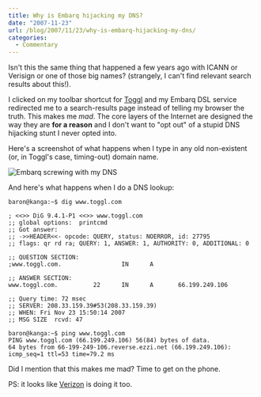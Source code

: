 ```yaml
---
title: Why is Embarq hijacking my DNS?
date: "2007-11-23"
url: /blog/2007/11/23/why-is-embarq-hijacking-my-dns/
categories:
  - Commentary
---
```

Isn't this the same thing that happened a few years ago with ICANN or Verisign or one of those big names?  (strangely, I can't find relevant search results about this!).

I clicked on my toolbar shortcut for [Toggl](http://www.toggl.com/) and my Embarq DSL service redirected me to a search-results page instead of telling my browser the truth.  This makes me *mad*.  The core layers of the Internet are designed the way they are **for a reason** and I don't want to "opt out" of a stupid DNS hijacking stunt I never opted into.

Here's a screenshot of what happens when I type in any old non-existent (or, in Toggl's case, timing-out) domain name.

![Embarq screwing with my DNS](/media/2007/11/embarq-sysbench.png)

And here's what happens when I do a DNS lookup:

```
baron@kanga:~$ dig www.toggl.com

; <<>> DiG 9.4.1-P1 <<>> www.toggl.com
;; global options:  printcmd
;; Got answer:
;; ->>HEADER<<- opcode: QUERY, status: NOERROR, id: 27795
;; flags: qr rd ra; QUERY: 1, ANSWER: 1, AUTHORITY: 0, ADDITIONAL: 0

;; QUESTION SECTION:
;www.toggl.com.                 IN      A

;; ANSWER SECTION:
www.toggl.com.          22      IN      A       66.199.249.106

;; Query time: 72 msec
;; SERVER: 208.33.159.39#53(208.33.159.39)
;; WHEN: Fri Nov 23 15:50:14 2007
;; MSG SIZE  rcvd: 47

baron@kanga:~$ ping www.toggl.com
PING www.toggl.com (66.199.249.106) 56(84) bytes of data.
64 bytes from 66-199-249-106.reverse.ezzi.net (66.199.249.106): icmp_seq=1 ttl=53 time=79.2 ms
```

Did I mention that this makes me mad?  Time to get on the phone.

PS: it looks like [Verizon](http://www.consumeraffairs.com/news04/2007/11/verizon_search.html) is doing it too.
